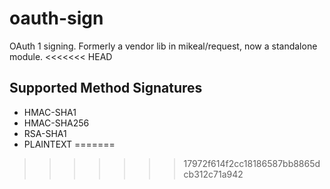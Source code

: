 oauth-sign
==========

OAuth 1 signing. Formerly a vendor lib in mikeal/request, now a standalone module. 
<<<<<<< HEAD

## Supported Method Signatures

- HMAC-SHA1
- HMAC-SHA256
- RSA-SHA1
- PLAINTEXT
=======
>>>>>>> 17972f614f2cc18186587bb8865dcb312c71a942
